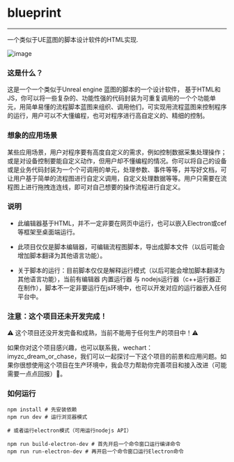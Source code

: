 # blueprint
---
一个类似于UE蓝图的脚本设计软件的HTML实现.

![image](https://github.com/imengyu/blueprint/raw/master/preview.png)


### 这是什么？

这是一个一个类似于Unreal engine 蓝图的脚本的一个设计软件，
基于HTML和JS，你可以将一些复杂的、功能性强的代码封装为可重复调用的一个个功能单元，用简单易懂的流程脚本蓝图来组织、调用他们，可实现用流程蓝图来控制程序的运行，用户可以不大懂编程，也可对程序进行高自定义的、精细的控制。

### 想象的应用场景

某些应用场景，用户对程序要有高度自定义的需求，例如控制数据采集处理操作；或是对设备控制要能自定义动作，但用户却不懂编程的情况。你可以将自己的设备或是业务代码封装为一个个可调用的单元，处理参数、事件等等，并写好文档，可让用户基于简单的流程图进行自定义调用，自定义处理数据等等。用户只需要在流程图上进行拖拽连连线，即可对自己想要的操作流程进行自定义。

### 说明

* 此编辑器基于HTML，并不一定非要在网页中运行，也可以嵌入Electron或cef等框架至桌面端运行。

* 此项目仅仅是脚本编辑器，可编辑流程图脚本，导出成脚本文件（以后可能会增加脚本翻译为其他语言功能）。

* 关于脚本的运行：目前脚本仅仅是解释运行模式（以后可能会增加脚本翻译为其他语言功能），当前有编辑器 内置运行器 与 nodejs运行器（c++运行器正在制作），脚本不一定非要运行在js环境中，也可以开发对应的运行器嵌入任何平台中。

### 注意：这个项目还未开发完成！

⚠ 这个项目还没开发完备和成熟，当前不能用于任何生产的项目中！⚠

如果你对这个项目感兴趣，也可以联系我，wechart： imyzc_dream_or_chase，我们可以一起探讨一下这个项目的前景和应用问题。如果你很想使用这个项目在生产环境中，我会尽力帮助你完善项目和接入改进（可能需要一点点回报）🌈。


### 如何运行

```
npm install # 先安装依赖
npm run dev # 运行浏览器模式 

# 或者运行electron模式（可用运行nodejs API）

npm run build-electron-dev # 首先开启一个命令窗口运行编译命令
npm run run-electron-dev # 再开启一个命令窗口运行Electron命令

```


